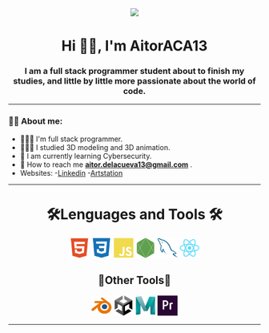 <div id="header" align="center" >
    <img  src="https://media.giphy.com/media/qgQUggAC3Pfv687qPC/giphy.gif" width="250" />
    <h1 align="center"> Hi 🖐🏻, I'm AitorACA13 </h1>
    <h3 align="center">I am a full stack programmer student about to finish my studies, and little by little more passionate about the world of code.</h3>
</div>

---

   ### 🧑🏻 About me:
    
   - 👨🏻‍💻 I'm full stack programmer.
   - 👨🏻‍🎓 I studied 3D modeling and 3D animation.
   - 📘 I am currently learning Cybersecurity.
   - 🔎 How to reach me **aitor.delacueva13@gmail.com** .
   - Websites:
     -[Linkedin](https://www.linkedin.com/in/aitordelacuevaalonso/) 
     -[Artstation](https://www.artstation.com/aitoraca13)
   

---
<div align="left">
  <h1 align= "center">🛠️Lenguages and Tools 🛠️</h1>
    <div align="center">
        <img src="https://github.com/devicons/devicon/blob/master/icons/html5/html5-plain.svg" alt="html" width="40" height="40"/>
        <img src="https://github.com/devicons/devicon/blob/master/icons/css3/css3-plain.svg" alt="css3" width="40" height="40" />
        <img src="https://github.com/devicons/devicon/blob/master/icons/javascript/javascript-plain.svg" alt="javascript" width="40" height="40"/>
        <img src="https://github.com/devicons/devicon/blob/master/icons/nodejs/nodejs-plain.svg" alt="nodejs" width="40" height="40"/>
        <img src="https://github.com/devicons/devicon/blob/master/icons/mysql/mysql-plain.svg" alt="mysql" width="40" height="40"/>
        <img src="https://github.com/devicons/devicon/blob/master/icons/react/react-original.svg" alt="react" width="40" height="40"/>     
    </div>
  <h2 align="center">🔧Other Tools🔧</h2>  
    <div align="center">
        <img src="https://github.com/devicons/devicon/blob/master/icons/blender/blender-original.svg" alt="blender" width="40" height="40"/>
        <img src="https://github.com/devicons/devicon/blob/master/icons/unity/unity-original.svg" alt="unity" width="40" height="40"/>
        <img src="https://github.com/devicons/devicon/blob/master/icons/maya/maya-original.svg" alt="maya" width="40" height="40" />
        <img src="https://github.com/devicons/devicon/blob/master/icons/premierepro/premierepro-plain.svg" alt="premierepro"  width="40" height="40" />
    </div>
</div>

---
